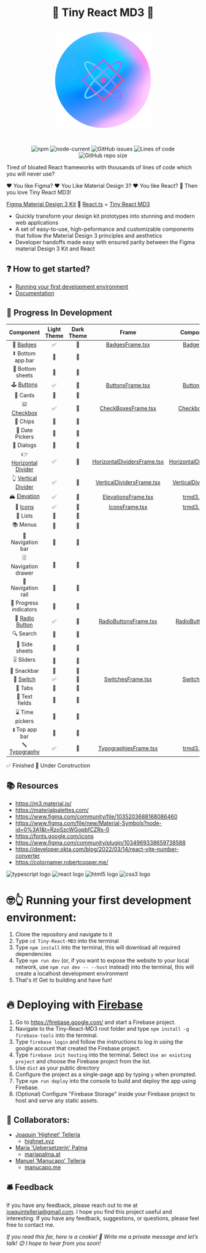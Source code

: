 <h1 align="center">
🐝 Tiny React MD3 🐝
<div align="center""> 
<br/>
<img src="/src/assets/tiny-react-md3-logo.png" width="250px"/>  
</div>
<h1>

##

<div align="center""> 
<img alt="npm" src="https://img.shields.io/npm/v/vite?style=for-the-badge">
<img alt="node-current" src="https://img.shields.io/node/v/vite?style=for-the-badge">
<img alt="GitHub issues" src="https://img.shields.io/github/issues/highnet/Tiny-React-MD3?style=for-the-badge">
<img alt="Lines of code" src="https://img.shields.io/tokei/lines/github/highnet/Tiny-React-MD3?style=for-the-badge">
<img alt="GitHub repo size" src="https://img.shields.io/github/repo-size/highnet/Tiny-React-MD3?style=for-the-badge">
</div>

Tired of bloated React frameworks with thousands of lines of code which you will never use?

❤️ You like Figma? ❤️ You Like Material Design 3? ❤️ You like React? 🐝 Then you love Tiny React MD3!

[Figma Material Design 3 Kit](https://www.figma.com/community/file/1035203688168086460) 🤝 [React.ts](https://developer.okta.com/blog/2022/03/14/react-vite-number-converter) = [Tiny React MD3](https://github.com/highnet/Tiny-React-MD3/)

- Quickly transform your design kit prototypes into stunning and modern web applications
- A set of easy-to-use, high-peformance and customizable components that follow the Material Design 3 principles and aesthetics
- Developer handoffs made easy with ensured parity between the Figma material Design 3 Kit and React

## ❓ How to get started?

- [Running your first development environment](https://github.com/highnet/Tiny-React-MD3/tree/master#-running-your-first-development-environment)
- [Documentation](https://github.com/highnet/Tiny-React-MD3/blob/master/src/readme.md)

## 🚧 Progress In Development

|                                                    Component                                                     | Light Theme | Dark Theme |                                                                    Frame                                                                     |                                                         Component                                                          |
| :--------------------------------------------------------------------------------------------------------------: | :---------: | :--------: | :------------------------------------------------------------------------------------------------------------------------------------------: | :------------------------------------------------------------------------------------------------------------------------: |
|             📛 [Badges](https://github.com/highnet/Tiny-React-MD3/blob/master/src/readme.md#-badge)              |     ✅      |     🚧     |                  [BadgesFrame.tsx](https://github.com/highnet/Tiny-React-MD3/blob/master/src/Button/Frame/ButtonsFrame.tsx)                  |                   [Badge.tsx](https://github.com/highnet/Tiny-React-MD3/blob/master/src/Badge/Badge.tsx)                   |
|                                                ⏬ Bottom app bar                                                 |     🚧      |     🚧     |                                                                                                                                              |                                                                                                                            |
|                                                 🔽 Bottom sheets                                                 |     🚧      |     🚧     |                                                                                                                                              |                                                                                                                            |
|       🕹️ [Buttons](https://github.com/highnet/Tiny-React-MD3/blob/master/src/readme.md#%EF%B8%8F-buttons)        |     ✅      |     🚧     |                 [ButtonsFrame.tsx](https://github.com/highnet/Tiny-React-MD3/blob/master/src/Button/Frame/ButtonsFrame.tsx)                  |                 [Button.tsx](https://github.com/highnet/Tiny-React-MD3/blob/master/src/Button/Button.tsx)                  |
|                                                     🪪 Cards                                                      |     🚧      |     🚧     |                                                                                                                                              |                                                                                                                            |
|      ☑️ [Checkbox](https://github.com/highnet/Tiny-React-MD3/blob/master/src/readme.md#%EF%B8%8F-checkbox)       |     ✅      |     🚧     |             [CheckBoxesFrame.tsx](https://github.com/highnet/Tiny-React-MD3/blob/master/src/Checkbox/Frame/CheckboxesFrame.tsx)              |              [Checkbox.tsx](https://github.com/highnet/Tiny-React-MD3/blob/master/src/Checkbox/Checkbox.tsx)               |
|                                                     🍪 Chips                                                     |     🚧      |     🚧     |                                                                                                                                              |                                                                                                                            |
|                                                 📅 Date Pickers                                                  |     🚧      |     🚧     |                                                                                                                                              |                                                                                                                            |
|                                                    💬 Dialogs                                                    |     🚧      |     🚧     |                                                                                                                                              |                                                                                                                            |
| 👉 [Horizontal Divider](https://github.com/highnet/Tiny-React-MD3/blob/master/src/readme.md#-horizontal-divider) |     ✅      |     🚧     | [HorizontalDividersFrame.tsx](https://github.com/highnet/Tiny-React-MD3/blob/master/src/HorizontalDivider/Frame/HorizontalDividersFrame.tsx) | [HorizontalDivider.tsx](https://github.com/highnet/Tiny-React-MD3/blob/master/src/HorizontalDivider/HorizontalDivider.tsx) |
|   👆 [Vertical Divider](https://github.com/highnet/Tiny-React-MD3/blob/master/src/readme.md#-vertical-divider)   |     ✅      |     🚧     |    [VerticalDividersFrame.tsx](https://github.com/highnet/Tiny-React-MD3/blob/master/src/VerticalDivider/Frame/VerticalDividersFrame.tsx)    |    [VerticalDivider.tsx](https://github.com/highnet/Tiny-React-MD3/blob/master/src/VerticalDivider/VerticalDivider.tsx)    |
|     🏔️ [Elevation](https://github.com/highnet/Tiny-React-MD3/blob/master/src/readme.md#%EF%B8%8F-elevation)      |     ✅      |     🚧     |             [ElevationsFrame.tsx](https://github.com/highnet/Tiny-React-MD3/blob/master/src/Elevation/Frame/ElevationsFrame.tsx)             |                      [trmd3.css](https://github.com/highnet/Tiny-React-MD3/blob/master/src/trmd3.css)                      |
|              💟 [Icons](https://github.com/highnet/Tiny-React-MD3/blob/master/src/readme.md#-icons)              |     ✅      |     🚧     |                    [IconsFrame.tsx](https://github.com/highnet/Tiny-React-MD3/blob/master/src/Icon/Frame/IconsFrame.tsx)                     |                      [trmd3.css](https://github.com/highnet/Tiny-React-MD3/blob/master/src/trmd3.css)                      |
|                                                     📝 Lists                                                     |     🚧      |     🚧     |                                                                                                                                              |                                                                                                                            |
|                                                     📚 Menus                                                     |     🚧      |     🚧     |                                                                                                                                              |                                                                                                                            |
|                                                🧭 Navigation bar                                                 |     🚧      |     🚧     |                                                                                                                                              |                                                                                                                            |
|                                               🗄️ Navigation drawer                                               |     🚧      |     🚧     |                                                                                                                                              |                                                                                                                            |
|                                                🚈 Navigation rail                                                |     🚧      |     🚧     |                                                                                                                                              |                                                                                                                            |
|                                              🔄 Progress indicators                                              |     🚧      |     🚧     |                                                                                                                                              |                                                                                                                            |
|            🔘 [Radio Button](https://github.com/highnet/Tiny-React-MD3/tree/master/src#-radio-button)            |     ✅      |     🚧     |        [RadioButtonsFrame.tsx](https://github.com/highnet/Tiny-React-MD3/blob/master/src/Radio%20Button/Frame/RadioButtonsFrame.tsx)         |        [RadioButton.tsx](https://github.com/highnet/Tiny-React-MD3/blob/master/src/Radio%20Button/RadioButton.tsx)         |
|                                                    🔍 Search                                                     |     🚧      |     🚧     |                                                                                                                                              |                                                                                                                            |
|                                                  📑 Side sheets                                                  |     🚧      |     🚧     |                                                                                                                                              |
|                                                    🎚️ Sliders                                                    |     🚧      |     🚧     |                                                                                                                                              |                                                                                                                            |
|                                                   🥨 Snackbar                                                    |     🚧      |     🚧     |                                                                                                                                              |                                                                                                                            |
|             🔦 [Switch](https://github.com/highnet/Tiny-React-MD3/blob/master/src/readme.md#-switch)             |     ✅      |     🚧     |                [SwitchesFrame.tsx](https://github.com/highnet/Tiny-React-MD3/blob/master/src/Switch/Frame/SwitchesFrame.tsx)                 |                 [Switch.tsx](https://github.com/highnet/Tiny-React-MD3/blob/master/src/Switch/Switch.tsx)                  |
|                                                     📑 Tabs                                                      |     🚧      |     🚧     |                                                                                                                                              |                                                                                                                            |
|                                                  📜 Text fields                                                  |     🚧      |     🚧     |                                                                                                                                              |                                                                                                                            |
|                                                 ⌛ Time pickers                                                  |     🚧      |     🚧     |                                                                                                                                              |                                                                                                                            |
|                                                  ⏫ Top app bar                                                  |     🚧      |     🚧     |                                                                                                                                              |                                                                                                                            |
|         🔤 [Typography](https://github.com/highnet/Tiny-React-MD3/blob/master/src/readme.md#-typography)         |     ✅      |     🚧     |          [TypographiesFrame.tsx](https://github.com/highnet/Tiny-React-MD3/blob/master/src/Typography/Frame/TypographiesFrame.tsx)           |                      [trmd3.css](https://github.com/highnet/Tiny-React-MD3/blob/master/src/trmd3.css)                      |

✅ Finished
🚧 Under Construction

## 📚 Resources

- https://m3.material.io/
- https://materialpalettes.com/
- https://www.figma.com/community/file/1035203688168086460
- https://www.figma.com/file/new/Material-Symbols?node-id=0%3A1&t=RzoSzcWGopbfCZRs-0
- https://fonts.google.com/icons
- https://www.figma.com/community/plugin/1034969338659738588
- https://developer.okta.com/blog/2022/03/14/react-vite-number-converter
- https://colornamer.robertcooper.me/

<div align="left">
  <img src="https://cdn.jsdelivr.net/gh/devicons/devicon/icons/typescript/typescript-original.svg" height="40" width="52" alt="typescript logo"  />
  <img src="https://cdn.jsdelivr.net/gh/devicons/devicon/icons/react/react-original.svg" height="40" width="52" alt="react logo"  />
  <img src="https://cdn.jsdelivr.net/gh/devicons/devicon/icons/html5/html5-original.svg" height="40" width="52" alt="html5 logo"  />
  <img src="https://cdn.jsdelivr.net/gh/devicons/devicon/icons/css3/css3-original.svg" height="40" width="52" alt="css3 logo"  />
</div>

# 🤓👆 Running your first development environment:

1. Clone the repository and navigate to it
2. Type `cd Tiny-React-MD3` into the terminal
3. Type `npm install` into the terminal, this will download all required dependencies
4. Type `npm run dev` (or, if you want to expose the website to your local network, use `npm run dev -- --host` instead) into the terminal, this will create a localhost development environment
5. That's it! Get to building and have fun!

# 🔥 Deploying with [Firebase](https://firebase.google.com/)

1. Go to https://firebase.google.com/ and start a Firebase project.
2. Navigate to the Tiny-React-MD3 root folder and type `npm install -g firebase-tools` into the terminal.
3. Type `firebase login` and follow the instructions to log in using the google account that created the Firebase project.
4. Type `firebase init hosting` into the terminal. Select `Use an existing project` and choose the Firebase project from the list.
5. Use `dist` as your public directory
6. Configure the project as a single-page app by typing `y` when prompted.
7. Type `npm run deploy` into the console to build and deploy the app using Firebase.
8. (Optional) Configure "Firebase Storage" inside your Firebase project to host and serve any static assets.


## 👥 Collaborators:

- [Joaquin 'Highnet' Telleria](https://www.linkedin.com/in/joaquin-telleria-57957aa5/)
  - [highnet.xyz](https://www.highnet.xyz)
- [Maria 'Uebersetzerin' Palma](https://www.linkedin.com/in/maria-palma-a9a101189/)
  - [mariapalma.at](https://mariapalma.at/)
- [Manuel 'Manucapo' Telleria](https://manucapo.me/)
  - [manucapo.me](https://manucapo.me/)

## 🛎️ Feedback

If you have any feedback, please reach out to me at joaquintelleria@gmail.com.
I hope you find this project useful and interesting. If you have any feedback, suggestions, or questions, please feel free to contact me.

<i>If you read this far, here is a cookie! 🍪 Write me a private message and let’s talk! 😊 I hope to hear from you soon!</i>
